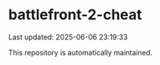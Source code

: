 # battlefront-2-cheat

Last updated: 2025-06-06 23:19:33

This repository is automatically maintained.
